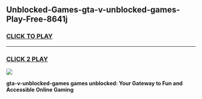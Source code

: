 
## Unblocked-Games-gta-v-unblocked-games-Play-Free-8641j
<h3>
<a href="https://premium76.site?title=gta-v-unblocked-games&ref=18A">CLICK TO PLAY</a></h3>
<hr>

<h3>
<a href="https://premium76.site?title=gta-v-unblocked-games&ref=18A">CLICK 2 PLAY</a>
  
</h3>

<a href="https://premium76.site?title=gta-v-unblocked-games&ref=18A"><img src="https://clearcache.store/games.png"></a>


**gta-v-unblocked-games games unblocked: Your Gateway to Fun and Accessible Online Gaming**
